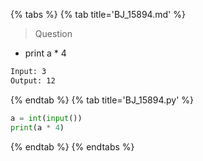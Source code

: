 {% tabs %}
{% tab title='BJ_15894.md' %}

> Question

* print a * 4

```txt
Input: 3
Output: 12
```

{% endtab %}
{% tab title='BJ_15894.py' %}

```py
a = int(input())
print(a * 4)
```

{% endtab %}
{% endtabs %}
